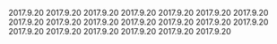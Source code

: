 2017.9.20
2017.9.20
2017.9.20
2017.9.20
2017.9.20
2017.9.20
2017.9.20
2017.9.20
2017.9.20
2017.9.20
2017.9.20
2017.9.20
2017.9.20
2017.9.20
2017.9.20
2017.9.20
2017.9.20
2017.9.20
2017.9.20
2017.9.20

